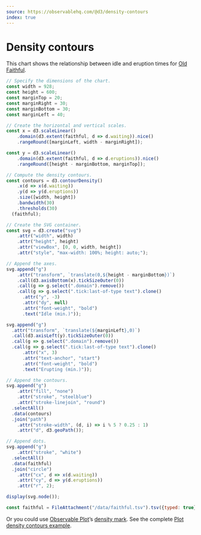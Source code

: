 ```yaml
---
source: https://observablehq.com/@d3/density-contours
index: true
---
```


# Density contours

This chart shows the relationship between idle and eruption times for [Old Faithful](https://en.wikipedia.org/wiki/Old_Faithful).

```js echo
// Specify the dimensions of the chart.
const width = 928;
const height = 600;
const marginTop = 20;
const marginRight = 30;
const marginBottom = 30;
const marginLeft = 40;

// Create the horizontal and vertical scales.
const x = d3.scaleLinear()
    .domain(d3.extent(faithful, d => d.waiting)).nice()
    .rangeRound([marginLeft, width - marginRight]);

const y = d3.scaleLinear()
    .domain(d3.extent(faithful, d => d.eruptions)).nice()
    .rangeRound([height - marginBottom, marginTop]);

// Compute the density contours.
const contours = d3.contourDensity()
    .x(d => x(d.waiting))
    .y(d => y(d.eruptions))
    .size([width, height])
    .bandwidth(30)
    .thresholds(30)
  (faithful);

// Create the SVG container.
const svg = d3.create("svg")
    .attr("width", width)
    .attr("height", height)
    .attr("viewBox", [0, 0, width, height])
    .attr("style", "max-width: 100%; height: auto;");

// Append the axes.
svg.append("g")
    .attr("transform", `translate(0,${height - marginBottom})`)
    .call(d3.axisBottom(x).tickSizeOuter(0))
    .call(g => g.select(".domain").remove())
    .call(g => g.select(".tick:last-of-type text").clone()
      .attr("y", -3)
      .attr("dy", null)
      .attr("font-weight", "bold")
      .text("Idle (min.)"));

svg.append("g")
  .attr("transform", `translate(${marginLeft},0)`)
  .call(d3.axisLeft(y).tickSizeOuter(0))
  .call(g => g.select(".domain").remove())
  .call(g => g.select(".tick:last-of-type text").clone()
      .attr("x", 3)
      .attr("text-anchor", "start")
      .attr("font-weight", "bold")
      .text("Erupting (min.)"));

// Append the contours.
svg.append("g")
    .attr("fill", "none")
    .attr("stroke", "steelblue")
    .attr("stroke-linejoin", "round")
  .selectAll()
  .data(contours)
  .join("path")
    .attr("stroke-width", (d, i) => i % 5 ? 0.25 : 1)
    .attr("d", d3.geoPath());

// Append dots.
svg.append("g")
    .attr("stroke", "white")
  .selectAll()
  .data(faithful)
  .join("circle")
    .attr("cx", d => x(d.waiting))
    .attr("cy", d => y(d.eruptions))
    .attr("r", 2);

display(svg.node());
```

```js echo
const faithful = FileAttachment("/data/faithful.tsv").tsv({typed: true});
```

Or you could use [Observable Plot](https://observablehq.com/plot)’s [density mark](https://observablehq.com/plot/marks/density). See the complete [Plot density contours example](/plot/point-cloud-density).
